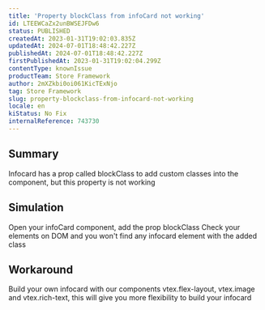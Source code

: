 ```yaml
---
title: 'Property blockClass from infoCard not working'
id: LTEEWCaZx2unBWSEJFDw6
status: PUBLISHED
createdAt: 2023-01-31T19:02:03.835Z
updatedAt: 2024-07-01T18:48:42.227Z
publishedAt: 2024-07-01T18:48:42.227Z
firstPublishedAt: 2023-01-31T19:02:04.299Z
contentType: knownIssue
productTeam: Store Framework
author: 2mXZkbi0oi061KicTExNjo
tag: Store Framework
slug: property-blockclass-from-infocard-not-working
locale: en
kiStatus: No Fix
internalReference: 743730
---
```


## Summary



Infocard has a prop called blockClass to add custom classes into the component, but this property is not working


##

## Simulation



Open your infoCard component, add the prop blockClass
Check your elements on DOM and you won't find any infocard element with the added class


##

## Workaround


Build your own infocard with our components vtex.flex-layout, vtex.image and vtex.rich-text, this will give you more flexibility to build your infocard





